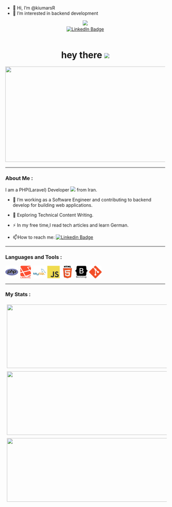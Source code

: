 - 👋 Hi, I’m @kiumarsR
- 👀 I’m interested in backend development


<div id="header" align="center">
  <img src="https://media.giphy.com/media/M9gbBd9nbDrOTu1Mqx/giphy.gif" width="100"/>
  <div id="badges">
    <a href="https://www.linkedin.com/in/kiumars-rabiei">
      <img src="https://img.shields.io/badge/LinkedIn-blue?style=for-the-badge&logo=linkedin&logoColor=white" alt="LinkedIn Badge"/>
    </a>
    <!--<a href="https://twitter.com/">
      <img src="https://img.shields.io/badge/Twitter-blue?style=for-the-badge&logo=twitter&logoColor=white" alt="Twitter Badge"/>
    </a>-->
  </div>
  <img src="https://komarev.com/ghpvc/?username=kiumarsR&style=plastic&color=blueviolet" alt=""/>
  <h1>
    hey there
    <img src="https://media.giphy.com/media/hvRJCLFzcasrR4ia7z/giphy.gif" width="30px"/>
  </h1>
</div>
<div align="center">
  <img src="https://media.giphy.com/media/dWesBcTLavkZuG35MI/giphy.gif" width="600" height="300"/>
</div>

---

### About Me :

I am a PHP(Laravel) Developer <img src="https://media.giphy.com/media/WUlplcMpOCEmTGBtBW/giphy.gif" width="30"> from
Iran.

- :telescope: I’m working as a Software Engineer and contributing to backend develop for building web applications.

- :seedling: Exploring Technical Content Writing.

- :zap: In my free time,I read tech articles and learn German.

- :mailbox:How to reach
  me: [![Linkedin Badge](https://img.shields.io/badge/kiumars-rabiei-blue?style=plastic&logo=Linkedin&logoColor=white)](https://www.linkedin.com/in/kiumars-rabiei)

---

### Languages and Tools :

<div>


<img src="https://raw.githubusercontent.com/devicons/devicon/master/icons/php/php-original.svg" alt="php" width="40" height="40"/>
<img src="https://raw.githubusercontent.com/devicons/devicon/master/icons/laravel/laravel-plain-wordmark.svg" alt="laravel" width="40" height="40"/>
<img src="https://raw.githubusercontent.com/devicons/devicon/master/icons/mysql/mysql-original-wordmark.svg" alt="mysql" width="40" height="40"/>
<img src="https://raw.githubusercontent.com/devicons/devicon/master/icons/javascript/javascript-original.svg" alt="javascript" width="40" height="40"/>
<!--<img src="https://raw.githubusercontent.com/devicons/devicon/master/icons/python/python-original.svg" alt="python" width="40" height="40"/>-->
<!--<img src="https://raw.githubusercontent.com/devicons/devicon/master/icons/react/react-original.svg" alt="react" width="40" height="40"/>-->
<img src="https://raw.githubusercontent.com/devicons/devicon/master/icons/html5/html5-original-wordmark.svg" alt="html5" width="40" height="40"/>
<img src="https://raw.githubusercontent.com/devicons/devicon/master/icons/bootstrap/bootstrap-plain-wordmark.svg" alt="bootstrap" width="40" height="40"/>
<!--<img src="https://raw.githubusercontent.com/devicons/devicon/master/icons/firebase/firebase-plain-wordmark.svg" alt="firebase" width="40" height="40"/>-->
<!--<img src="https://www.vectorlogo.zone/logos/rabbitmq/rabbitmq-icon.svg" alt="rabbitmq" width="40" height="40"/>-->
<img src="https://raw.githubusercontent.com/devicons/devicon/master/icons/git/git-original.svg" alt="git" width="40" height="40"/>

</div>

---

### My Stats :

<div align="center">
   <div style="display:flex;"> 
      <img style="margin:5px" src="https://github-readme-stats.vercel.app/api/top-langs/?username=kiumarsR&show_icons=true&locale=en&layout=compact&theme=vision-friendly-dark" width="600" height="200"/>
     
   </div>
   <!--<div style="display:flex;"> 
      <img style="margin:5px" src="https://github-readme-stats.vercel.app/api?username=kiumarsR&show_icons=true&theme=merko" width="600" height="200"/>
   </div>-->
   <div style="display:flex;"> 
      <img style="margin:5px" src="http://github-readme-streak-stats.herokuapp.com?user=kiumarsR&theme=vision-friendly-dark" width="600" height="200"/>
   </div>
   <div style="display:flex;"> 
      <img style="margin:5px" src="https://github-readme-stats.vercel.app/api?username=kiumarsR&show_icons=true&locale=en&layout=compact&theme=vision-friendly-dark" width="600" height="200"/>
   </div>

</div>
